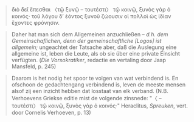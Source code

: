 > διὸ δεῖ ἕπεσθαι 〈τῷ ξυνῷ – τουτέστι〉 τῷ κοινῷ, ξυνὸς γὰρ ὁ κοινός· τοῦ λόγου δ’ ἐόντος ξυνοῦ ζώουσιν οἱ πολλοὶ ὡς ἰδίαν ἔχοντες φρόνησιν.

> Daher hat man sich dem Allgemeinen anzuchließen – _d.h. dem Gemeinschaflichen, denn der gemeinschaftliche \[Logos\] ist allgemein;_ ungeachtet der Tatsache aber, daß die Auslegung eine allgemeine ist, leben die Leute, als ob sie über eine private Einsicht verfügten. (_Die Vorsokratiker_, redactie en vertaling door Jaap Mansfeld, p. 245)

> Daarom is het nodig het spoor te volgen van wat verbindend is. En ofschoon de gedachtengang verbindend is, leven de meeste mensen alsof zij een inzicht hebben dat losstaat van elk verband. (N.B. Verhoevens Griekse editie mist de volgende zinsnede: "〈 – τουτέστι〉 τῷ κοινῷ, ξυνὸς γὰρ ὁ κοινός·" Heraclitus, _Spreuken_, vert. door Cornelis Verhoeven, p. 13)
